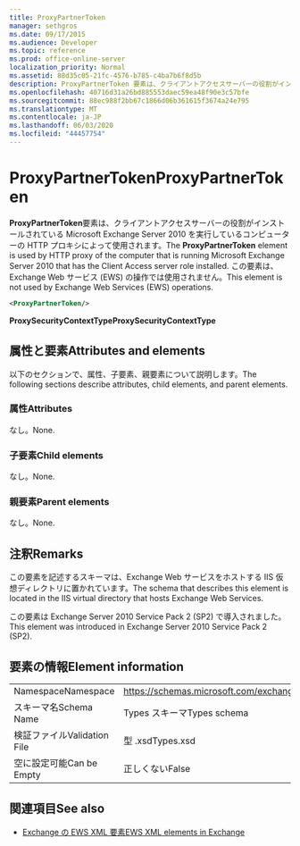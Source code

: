 ```yaml
---
title: ProxyPartnerToken
manager: sethgros
ms.date: 09/17/2015
ms.audience: Developer
ms.topic: reference
ms.prod: office-online-server
localization_priority: Normal
ms.assetid: 88d35c05-21fc-4576-b785-c4ba7b6f8d5b
description: ProxyPartnerToken 要素は、クライアントアクセスサーバーの役割がインストールされている Microsoft Exchange Server 2010 を実行しているコンピューターの HTTP プロキシによって使用されます。 この要素は、Exchange Web サービス (EWS) の操作では使用されません。
ms.openlocfilehash: 40716d31a26bd885553daec59ea48f90e3c57bfe
ms.sourcegitcommit: 88ec988f2bb67c1866d06b361615f3674a24e795
ms.translationtype: MT
ms.contentlocale: ja-JP
ms.lasthandoff: 06/03/2020
ms.locfileid: "44457754"
---
```

# <a name="proxypartnertoken"></a><span data-ttu-id="96b2f-104">ProxyPartnerToken</span><span class="sxs-lookup"><span data-stu-id="96b2f-104">ProxyPartnerToken</span></span>

<span data-ttu-id="96b2f-105">**ProxyPartnerToken**要素は、クライアントアクセスサーバーの役割がインストールされている Microsoft Exchange Server 2010 を実行しているコンピューターの HTTP プロキシによって使用されます。</span><span class="sxs-lookup"><span data-stu-id="96b2f-105">The **ProxyPartnerToken** element is used by HTTP proxy of the computer that is running Microsoft Exchange Server 2010 that has the Client Access server role installed.</span></span> <span data-ttu-id="96b2f-106">この要素は、Exchange Web サービス (EWS) の操作では使用されません。</span><span class="sxs-lookup"><span data-stu-id="96b2f-106">This element is not used by Exchange Web Services (EWS) operations.</span></span> 
  
```XML
<ProxyPartnerToken/>
```

 <span data-ttu-id="96b2f-107">**ProxySecurityContextType**</span><span class="sxs-lookup"><span data-stu-id="96b2f-107">**ProxySecurityContextType**</span></span>
## <a name="attributes-and-elements"></a><span data-ttu-id="96b2f-108">属性と要素</span><span class="sxs-lookup"><span data-stu-id="96b2f-108">Attributes and elements</span></span>

<span data-ttu-id="96b2f-109">以下のセクションで、属性、子要素、親要素について説明します。</span><span class="sxs-lookup"><span data-stu-id="96b2f-109">The following sections describe attributes, child elements, and parent elements.</span></span>
  
### <a name="attributes"></a><span data-ttu-id="96b2f-110">属性</span><span class="sxs-lookup"><span data-stu-id="96b2f-110">Attributes</span></span>

<span data-ttu-id="96b2f-111">なし。</span><span class="sxs-lookup"><span data-stu-id="96b2f-111">None.</span></span>
  
### <a name="child-elements"></a><span data-ttu-id="96b2f-112">子要素</span><span class="sxs-lookup"><span data-stu-id="96b2f-112">Child elements</span></span>

<span data-ttu-id="96b2f-113">なし。</span><span class="sxs-lookup"><span data-stu-id="96b2f-113">None.</span></span>
  
### <a name="parent-elements"></a><span data-ttu-id="96b2f-114">親要素</span><span class="sxs-lookup"><span data-stu-id="96b2f-114">Parent elements</span></span>

<span data-ttu-id="96b2f-115">なし。</span><span class="sxs-lookup"><span data-stu-id="96b2f-115">None.</span></span>
  
## <a name="remarks"></a><span data-ttu-id="96b2f-116">注釈</span><span class="sxs-lookup"><span data-stu-id="96b2f-116">Remarks</span></span>

<span data-ttu-id="96b2f-117">この要素を記述するスキーマは、Exchange Web サービスをホストする IIS 仮想ディレクトリに置かれています。</span><span class="sxs-lookup"><span data-stu-id="96b2f-117">The schema that describes this element is located in the IIS virtual directory that hosts Exchange Web Services.</span></span>
  
<span data-ttu-id="96b2f-118">この要素は Exchange Server 2010 Service Pack 2 (SP2) で導入されました。</span><span class="sxs-lookup"><span data-stu-id="96b2f-118">This element was introduced in Exchange Server 2010 Service Pack 2 (SP2).</span></span>
  
## <a name="element-information"></a><span data-ttu-id="96b2f-119">要素の情報</span><span class="sxs-lookup"><span data-stu-id="96b2f-119">Element information</span></span>

|||
|:-----|:-----|
|<span data-ttu-id="96b2f-120">Namespace</span><span class="sxs-lookup"><span data-stu-id="96b2f-120">Namespace</span></span>  <br/> |https://schemas.microsoft.com/exchange/services/2006/types  <br/> |
|<span data-ttu-id="96b2f-121">スキーマ名</span><span class="sxs-lookup"><span data-stu-id="96b2f-121">Schema Name</span></span>  <br/> |<span data-ttu-id="96b2f-122">Types スキーマ</span><span class="sxs-lookup"><span data-stu-id="96b2f-122">Types schema</span></span>  <br/> |
|<span data-ttu-id="96b2f-123">検証ファイル</span><span class="sxs-lookup"><span data-stu-id="96b2f-123">Validation File</span></span>  <br/> |<span data-ttu-id="96b2f-124">型 .xsd</span><span class="sxs-lookup"><span data-stu-id="96b2f-124">Types.xsd</span></span>  <br/> |
|<span data-ttu-id="96b2f-125">空に設定可能</span><span class="sxs-lookup"><span data-stu-id="96b2f-125">Can be Empty</span></span>  <br/> |<span data-ttu-id="96b2f-126">正しくない</span><span class="sxs-lookup"><span data-stu-id="96b2f-126">False</span></span>  <br/> |
   
## <a name="see-also"></a><span data-ttu-id="96b2f-127">関連項目</span><span class="sxs-lookup"><span data-stu-id="96b2f-127">See also</span></span>



- [<span data-ttu-id="96b2f-128">Exchange の EWS XML 要素</span><span class="sxs-lookup"><span data-stu-id="96b2f-128">EWS XML elements in Exchange</span></span>](ews-xml-elements-in-exchange.md)

